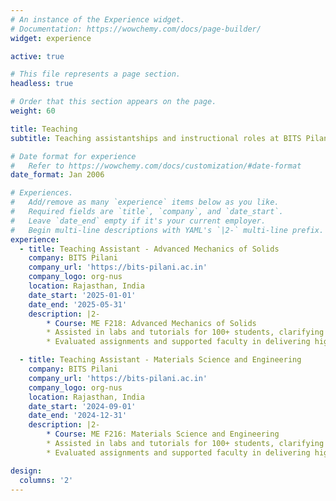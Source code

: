 ```yaml
---
# An instance of the Experience widget.
# Documentation: https://wowchemy.com/docs/page-builder/
widget: experience

active: true

# This file represents a page section.
headless: true

# Order that this section appears on the page.
weight: 60

title: Teaching
subtitle: Teaching assistantships and instructional roles at BITS Pilani

# Date format for experience
#   Refer to https://wowchemy.com/docs/customization/#date-format
date_format: Jan 2006

# Experiences.
#   Add/remove as many `experience` items below as you like.
#   Required fields are `title`, `company`, and `date_start`.
#   Leave `date_end` empty if it's your current employer.
#   Begin multi-line descriptions with YAML's `|2-` multi-line prefix.
experience:
  - title: Teaching Assistant - Advanced Mechanics of Solids
    company: BITS Pilani
    company_url: 'https://bits-pilani.ac.in'
    company_logo: org-nus
    location: Rajasthan, India
    date_start: '2025-01-01'
    date_end: '2025-05-31'
    description: |2-
        * Course: ME F218: Advanced Mechanics of Solids
        * Assisted in labs and tutorials for 100+ students, clarifying concepts and linking theory to practical applications
        * Evaluated assignments and supported faculty in delivering high-impact teaching sessions

  - title: Teaching Assistant - Materials Science and Engineering
    company: BITS Pilani
    company_url: 'https://bits-pilani.ac.in'
    company_logo: org-nus
    location: Rajasthan, India
    date_start: '2024-09-01'
    date_end: '2024-12-31'
    description: |2-
        * Course: ME F216: Materials Science and Engineering
        * Assisted in labs and tutorials for 100+ students, clarifying concepts and linking theory to practical applications
        * Evaluated assignments and supported faculty in delivering high-impact teaching sessions

design:
  columns: '2'
---
```


